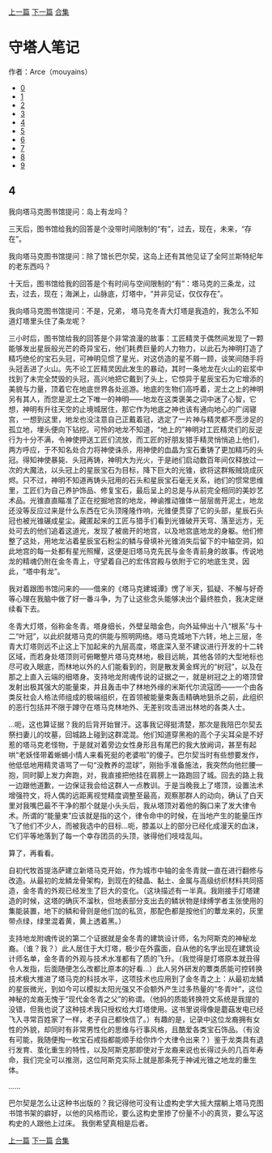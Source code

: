 [上一篇](./守塔人笔记03.md)  [下一篇](./守塔人笔记05.md)  [合集](../同人目录.md)

# 守塔人笔记

作者：Arce（mouyains）

* [0](./守塔人笔记00.md)
* [1](./守塔人笔记01.md)
* [2](./守塔人笔记02.md)
* [3](./守塔人笔记03.md)
* [4](./守塔人笔记04.md)
* [5](./守塔人笔记05.md)
* [6](./守塔人笔记06.md)
* [7](./守塔人笔记07.md)
* [8](./守塔人笔记08.md)
* [9](./守塔人笔记09.md)

## 4
我向塔马克图书馆提问：岛上有龙吗？

三天后，图书馆给我的回答是个没带时间限制的“有”，过去，现在，未来，“存在”。

我向塔马克图书馆提问：除了馆长巴尔契，这岛上还有其他见证了全阿兰斯特纪年的老东西吗？

十天后，图书馆给我的回答是个有时间与空间限制的“有”：塔马克的三条龙，过去，过去，现在；海渊上，山脉底，灯塔中，“并非见证，仅仅存在”。

我向塔马克图书馆提问：不是，兄弟， 塔马克冬青大灯塔是我造的，我怎么不知道灯塔里头住了条龙呢？

三小时后，图书馆给我的回答是个非常浪漫的故事：工匠精灵于偶然间发现了一颗能够发出星辰般光芒的奇异宝石，他们耗费巨量的人力物力，以此石为神明打造了精巧绝伦的宝石头冠，可神明见惯了星光，对这仿造的星不屑一顾，谈笑间随手将头冠丢进了火山。先不论工匠精灵因此发生的暴动，其时一条地龙在火山的岩浆中找到了未完全焚毁的头冠，高兴地把它戴到了头上，它惊异于星辰宝石为它增添的美貌与力量，顶着它在地底世界各处巡游。地底的生物们高呼着，泥土之上的神明另有其人，而您是泥土之下唯一的神明——地龙在这类褒美之词中迷了心智，它想，神明有升往天空的止境城居住，那它作为地底之神也该有通向地心的广阔寝宫，一想到这里，地龙也没注意自己正戴着冠，选定了一片神与精灵都不愿涉足的孤立地，埋头便向下钻挖。可怜的地龙不知道，“地上的”神明对工匠精灵们的反逆行为十分不满，令神使押送工匠们流放，而工匠的好朋友猎手精灵悄悄追上他们，两方呼应，于不知名处合力将神使诛杀，用神使的血晶为宝石重铸了更加精巧的头冠。得知神使暴毙、头冠再铸，神明大为光火，于是祂们启动数百年间仅释放过一次的大魔法，以头冠上的星辰宝石为目标，降下巨大的光锥，欲将这群叛贼烧成灰烬。只不过，神明不知道再铸头冠用的石头和星辰宝石毫无关系，祂们的惯常思维里，工匠们为自己养护饰品、修复宝石，最后呈上的总是与从前完全相同的美妙艺术品。光锥直直瞄准了正在挖掘地宫的地龙，神谕推动锥体一层层凿开泥土，地龙还没等反应过来是什么东西在它头顶隆隆作响，光锥便贯穿了它的头部，星辰石头冠也被光锥碾成星尘。藏匿起来的工匠与猎手们看到光锥破开天穹、落至远方，无处可去的他们追着这道光，发现了被凿开的地宫，以及地宫底地龙的身躯。他们修整了这处，用地龙沾着星辰宝石粉尘的鳞与骨填补光锥消失后留下的中轴空洞，如此地宫的每一处都有星光照耀，这便是旧塔马克先民与金冬青前身的故事。传说地龙的精魂仍附在金冬青上，守望着自己的宏伟宫殿与依附于它的地底生灵，因此，“塔中有龙”。

我对着跟图书馆问来的——借来的《塔马克建城谭》愣了半天，狐疑、不解与好奇等心理在我脑中做了好一番斗争，为了让这些念头能够决出个最终胜负，我决定继续看下去。

冬青大灯塔，俗称金冬青。塔身细长，外壁呈暗金色，向外延伸出十八“根系”与十二“叶冠”，以此织就塔马克的供能与照明网络。塔马克城地下六转，地上三层，冬青大灯塔则远不止这上下加起来的九层高度，塔底深入至不建议进行开发的十二转区域，而若身处塔顶则可俯瞰整片塔马克林地，极目远眺，其他各领的大型地标也尽可收入眼底，而林地以外的人们能看到的，则是散发黄金辉光的“树冠”，以及在那之上直入云端的细塔身。支持地龙附魂传说的证据之一，就是树冠之上的塔顶曾发射出极其强大的能量束，并且轰击中了林地外缘的米斯代尔流寇团——一个由各类反社会人格法师组成的极端组织，在首领被能量束轰击精确地狙杀之前，此组织的恶行包括并不限于蹲守在塔马克林地外、无差别攻击进出林地的各类人士。

…呃，这也算证据？我的后背开始冒汗。这事我记得挺清楚，那次是我陪巴尔契去祭扫妻儿的坟墓，回城路上碰到这群混混。他们知道穿黑袍的高个子尖耳朵是不好惹的塔马克老怪物，于是就对着旁边女性身形且有尾巴的我大放阙词，甚至有起哄“老妖怪带着蜥蜴小情人来看死挺的老婆啦”的傻子。巴尔契当时有些想要发作，他低低地用精灵语骂了一句“没教养的混球”，刚抬手准备施法，我突然向他拦腰一抱，同时脚上发力奔跑，对，我直接把他挂在肩膀上一路跑回了城。回去的路上我一边跟他道歉，一边保证我会给这群人一点教训。于是当晚我上了塔顶，设置法术增强符文，将人偶的远距离视觉精度调整至最高，观察那群人的动向，确认了白天里对我嘴巴最不干净的那个就是小头头后，我从塔顶对着他的胸口来了发大律令术。所谓的“能量束”应该就是指的这个，律令命中的时候，在当地产生的能量压炸飞了他们不少人，而被我选中的目标…呃，膝盖以上的部分已经化成漫天的血沫，它们平等地落到了每一个幸存团员的头顶，骇得他们吱哇乱叫。

算了，再看看。

自初代牧首提洛萨建立新塔马克开始，作为城市中轴的金冬青就一直在进行翻修与改造。从最初的龙鳞龙骨架构，到现在的硅晶、黏土、金属与高级纺织材料共同搭造，金冬青的外观已经发生了巨大的变化。（这块描述有一半真。我刚接手灯塔建造的时候，这塔的确灰不溜秋，但地表部分支出去的鳞状物是绿缚学者主张使用的集能装置，地下的鳞和骨则是他们加的私货，那配色都是按他们的蕈龙来的，灰里带点绿，绿里混着黄，黄上透着黑。）

支持地龙附魂传说的第二个证据就是金冬青的建筑设计师，名为阿斯克的神秘龙裔。（谁？我？）此人居住于大灯塔，极少在外露面，自从他的名字出现在建筑设计师名单，金冬青的外观与技术水准都有了质的飞升。（我觉得是灯塔原本就丑得令人发指，后面随便怎么改都比原本的好看…）此人另外研发的蕈类质能可控转换技术极大推进了塔马克的科技水平，这项技术也应用到了金冬青之上：从最初龙鳞的星辰微光，到如今可以模拟太阳光强又不会额外产生过多热量的“冬青叶”，这位神秘的龙裔无愧于“现代金冬青之父”的称谓。（他妈的质能转换符文系统是我提的没错，但我也说了这种技术我只授权给大灯塔使用。这书里说得像是蘑菇发电已经飞入寻常百姓家了一样，老子自己都快信了。）有趣的是，记录中这位龙裔拥有女性的外貌，却同时有非常男性化的思维与行事风格，且酷爱各类宝石饰品。（有没有可能，我随便掏一枚宝石戒指都能顺手给你炸个大律令出来？）鉴于龙类具有退行发育、茧化重生的特性，以及阿斯克那即使对于龙裔来说也长得过头的几百年寿命，我们完全可以推测，这位阿斯克实际上就是那条死于神诫光锥之地龙的重生体。

……

巴尔契是怎么让这种书出版的？我记得他可没有让虚构史学大摇大摆躺上塔马克图书馆书架的癖好，以他的风格而论，要么这构史里掺了份量不小的真货，要么写这构史的人跟他上过床。
我倒希望真相是后者。




[上一篇](./守塔人笔记03.md)  [下一篇](./守塔人笔记05.md)  [合集](../同人目录.md)
